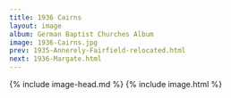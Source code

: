 ```yaml
---
title: 1936 Cairns
layout: image
album: German Baptist Churches Album
image: 1936-Cairns.jpg
prev: 1935-Annerely-Fairfield-relocated.html
next: 1936-Margate.html
---
```

{% include image-head.md %}
{% include image.html %}